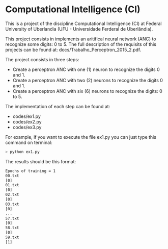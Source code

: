 # Computational Intelligence (CI)

This is a project of the discipline Computational Intelligence (CI) at Federal University of Uberlandia (UFU - Universidade Ferderal de Uberlândia). 

This project consists in implements an aritifical neural network (ANC) to recognize some digits: 0 to 5. The full description of the requisits of this projects can be found at: docs/Trabalho_Perceptron_2015_2.pdf.

The project consists in three steps:
- Create a perceptron ANC with one (1) neuron to recognize the digits 0 and 1.
- Create a perceptron ANC with two (2) neurons to recognize the digits 0 and 1.
- Create a perceptron ANC with six (6) neurons to recognize the digits: 0 to 5.

The implementation of each step can be found at:
- codes/ex1.py
- codes/ex2.py
- codes/ex3.py

For example, if you want to execute the file ex1.py you can just type this command on terminal:
```bash
> python ex1.py
```
The results should be this format:
```bash
Epochs of training = 1
00.txt
[0]
01.txt
[0]
02.txt
[0]
03.txt
[0]
...
57.txt
[0]
58.txt
[0]
59.txt
[1]
```
